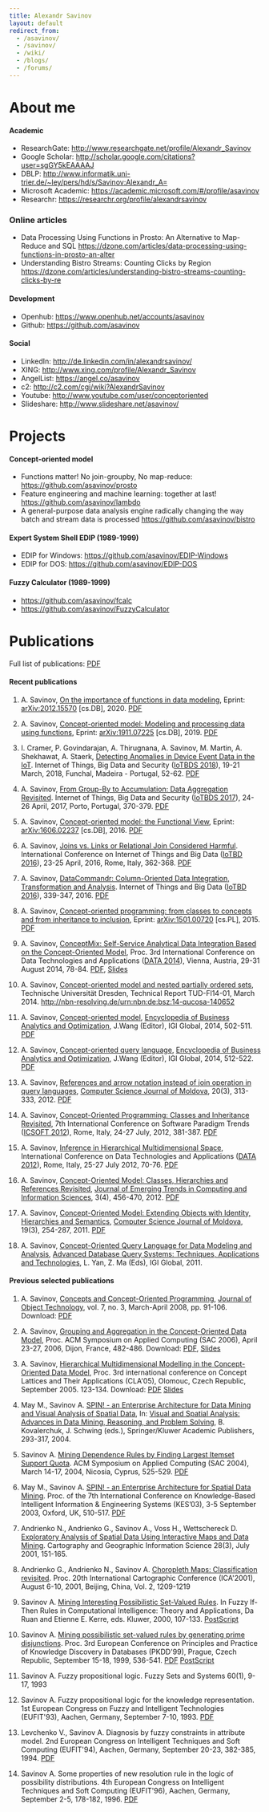 ```yaml
---
title: Alexandr Savinov
layout: default
redirect_from:
  - /asavinov/
  - /savinov/
  - /wiki/
  - /blogs/
  - /forums/
---
```


# About me

#### Academic
* ResearchGate: <http://www.researchgate.net/profile/Alexandr_Savinov>
* Google Scholar: <http://scholar.google.com/citations?user=sgGY5kEAAAAJ>
* DBLP: <http://www.informatik.uni-trier.de/~ley/pers/hd/s/Savinov:Alexandr_A=>
* Microsoft Academic: <https://academic.microsoft.com/#/profile/asavinov>
* Researchr: <https://researchr.org/profile/alexandrsavinov>

### Online articles
* Data Processing Using Functions in Prosto: An Alternative to Map-Reduce and SQL https://dzone.com/articles/data-processing-using-functions-in-prosto-an-alter
* Understanding Bistro Streams: Counting Clicks by Region https://dzone.com/articles/understanding-bistro-streams-counting-clicks-by-re

#### Development
* Openhub: <https://www.openhub.net/accounts/asavinov>
* Github: <https://github.com/asavinov>

#### Social
* LinkedIn: <http://de.linkedin.com/in/alexandrsavinov/>
* XING: <http://www.xing.com/profile/Alexandr_Savinov>
* AngelList: <https://angel.co/asavinov>
* c2: <http://c2.com/cgi/wiki?AlexandrSavinov>
* Youtube: <http://www.youtube.com/user/conceptoriented>
* Slideshare: <http://www.slideshare.net/asavinov/>

# Projects

#### Concept-oriented model
* Functions matter! No join-groupby, No map-reduce: https://github.com/asavinov/prosto
* Feature engineering and machine learning: together at last! https://github.com/asavinov/lambdo
* A general-purpose data analysis engine radically changing the way batch and stream data is processed https://github.com/asavinov/bistro

#### Expert System Shell EDIP (1989-1999)
* EDIP for Windows: <https://github.com/asavinov/EDIP-Windows>
* EDIP for DOS: <https://github.com/asavinov/EDIP-DOS>

#### Fuzzy Calculator (1989-1999)
* <https://github.com/asavinov/fcalc>
* <https://github.com/asavinov/FuzzyCalculator>

# Publications

Full list of publications: [PDF](savinov/publicat.pdf)

#### Recent publications

1. A. Savinov, [On the importance of functions in data modeling](https://www.researchgate.net/publication/348079767_On_the_importance_of_functions_in_data_modeling), Eprint: [arXiv:2012.15570](https://arxiv.org/abs/2012.15570) [cs.DB], 2020. [PDF](savinov/publicat/arxiv_2012_15570.pdf)

1. A. Savinov, [Concept-oriented model: Modeling and processing data using functions](https://www.researchgate.net/publication/337336089_Concept-oriented_model_Modeling_and_processing_data_using_functions), Eprint: [arXiv:1911.07225](https://arxiv.org/abs/1911.07225) [cs.DB], 2019. [PDF](savinov/publicat/arxiv_1911_07225.pdf)

1. I. Cramer, P. Govindarajan, A. Thirugnana, A. Savinov, M. Martin, A. Shekhawat, A. Staerk, [Detecting Anomalies in Device Event Data in the IoT](https://www.researchgate.net/publication/323971244_Detecting_Anomalies_in_Device_Event_Data_in_the_IoT). Internet of Things, Big Data and Security ([IoTBDS 2018](http://www.iotbds.org/)), 19-21 March, 2018, Funchal, Madeira - Portugal, 52-62. [PDF](savinov/publicat/IoTBDS_2018.pdf)

1. A. Savinov, [From Group-By to Accumulation: Data Aggregation Revisited](https://www.researchgate.net/publication/316551218_From_Group-by_to_Accumulation_Data_Aggregation_Revisited). Internet of Things, Big Data and Security ([IoTBDS 2017](http://www.iotbds.org/)), 24-26 April, 2017, Porto, Portugal, 370-379. [PDF](savinov/publicat/IoTBDS_2017_56_CR.pdf)

1. A. Savinov, [Concept-oriented model: the Functional View](https://www.researchgate.net/publication/303840097_Concept-Oriented_Model_the_Functional_View), Eprint: [arXiv:1606.02237](http://arxiv.org/abs/1606.02237) [cs.DB], 2016. [PDF](savinov/publicat/arxiv_1606_02237.pdf)

1. A. Savinov, [Joins vs. Links or Relational Join Considered Harmful](https://www.researchgate.net/publication/301764816_Joins_vs_Links_or_Relational_Join_Considered_Harmful). International Conference on Internet of Things and Big Data ([IoTBD 2016](http://www.iotbd.org/)), 23-25 April, 2016, Rome, Italy, 362-368. [PDF](savinov/publicat/iotbd-2016_2.pdf)

1. A. Savinov, [DataCommandr: Column-Oriented Data Integration, Transformation and Analysis](https://www.researchgate.net/publication/301764506_DataCommandr_Column-Oriented_Data_Integration_Transformation_and_Analysis). Internet of Things and Big Data ([IoTBD 2016](http://www.iotbd.org/)), 339-347, 2016. [PDF](savinov/publicat/iotbd-2016_1.pdf)

1. A. Savinov, [Concept-oriented programming: from classes to concepts and from inheritance to inclusion](https://www.researchgate.net/publication/270515285_Concept-oriented_programming_from_classes_to_concepts_and_from_inheritance_to_inclusion), Eprint: [arXiv:1501.00720](http://arxiv.org/abs/1501.00720) [cs.PL], 2015. [PDF](savinov/publicat/arxiv_1501_00720.pdf)

1. A. Savinov, [ConceptMix: Self-Service Analytical Data Integration Based on the Concept-Oriented Model](https://www.researchgate.net/publication/265301356_ConceptMix_Self-Service_Analytical_Data_Integration_based_on_the_Concept-Oriented_Model), Proc. 3rd International Conference on Data Technologies and Applications ([DATA 2014](http://www.dataconference.org/)), Vienna, Austria, 29-31 August 2014, 78-84. [PDF](savinov/publicat/data-2014.pdf), [Slides](savinov/publicat/data-2014-slides.pdf)

1. A. Savinov, [Concept-oriented model and nested partially ordered sets](https://www.researchgate.net/publication/263125225_Concept-oriented_model_and_nested_partially_ordered_sets), Technische Universität Dresden, Technical Report TUD-Fl14-01, March 2014. <http://nbn-resolving.de/urn:nbn:de:bsz:14-qucosa-140652>

1. A. Savinov, [Concept-oriented model](https://www.researchgate.net/publication/262378384_Concept-oriented_model), [Encyclopedia of Business Analytics and Optimization](http://www.igi-global.com/chapter/concept-oriented-model/107253), J.Wang (Editor), IGI Global, 2014, 502-511. [PDF](savinov/publicat/ebao-com-14.pdf)

1. A. Savinov, [Concept-oriented query language](https://www.researchgate.net/publication/262378402_Concept-oriented_query_language), [Encyclopedia of Business Analytics and Optimization](http://www.igi-global.com/chapter/concept-oriented-query-language/107254), J.Wang (Editor), IGI Global, 2014, 512-522. [PDF](savinov/publicat/ebao-coql-14.pdf)

1. A. Savinov, [References and arrow notation instead of join operation in query languages](https://www.researchgate.net/publication/237049504_References_and_arrow_notation_instead_of_join_operation_in_query_languages), [Computer Science Journal of Moldova](http://www.math.md/publications/csjm/issues/v20-n3/11121), 20(3), 313-333, 2012. [PDF](savinov/publicat/csjm_12.pdf)

1. A. Savinov, [Concept-Oriented Programming: Classes and Inheritance Revisited](https://www.researchgate.net/publication/265687261_Concept-Oriented_Programming_References_Classes_and_Inheritance_Revisited), 7th International Conference on Software Paradigm Trends ([ICSOFT 2012](http://www.icsoft.org/)), Rome, Italy, 24-27 July, 2012, 381-387. [PDF](savinov/publicat/icsoft-2012.pdf)

1. A. Savinov, [Inference in Hierarchical Multidimensional Space](https://www.researchgate.net/publication/237049548_Inference_in_hierarchical_multidimensional_space), International Conference on Data Technologies and Applications ([DATA 2012](http://www.dataconference.org/)), Rome, Italy, 25-27 July 2012, 70-76. [PDF](savinov/publicat/data-2012.pdf)

1. A. Savinov, [Concept-Oriented Model: Classes, Hierarchies and References Revisited](https://www.researchgate.net/publication/237049626_Concept-oriented_model_Classes_hierarchies_and_references_revisited), [Journal of Emerging Trends in Computing and Information Sciences](http://www.cisjournal.org/journalofcomputing/Download_April_pdf_1.aspx), 3(4), 456-470, 2012. [PDF](http://www.cisjournal.org/journalofcomputing/archive/vol3no4/vol3no4_1.pdf)

1. A. Savinov, [Concept-Oriented Model: Extending Objects with Identity, Hierarchies and Semantics](https://www.researchgate.net/publication/220491857_Concept-Oriented_Model_Extending_Objects_with_Identity_Hierarchies_and_Semantics), [Computer Science Journal of Moldova](http://www.math.md/publications/csjm/issues/v19-n3/11000), 19(3), 254-287, 2011. [PDF](savinov/publicat/csjm_11.pdf)

1. A. Savinov, [Concept-Oriented Query Language for Data Modeling and Analysis](https://www.researchgate.net/publication/237049705_Concept-oriented_query_language_for_data_modeling_and_analysis), [Advanced Database Query Systems: Techniques, Applications and Technologies](http://www.igi-global.com/bookstore/TitleDetails.aspx?TitleId=45955), L. Yan, Z. Ma (Eds), IGI Global, 2011.

#### Previous selected publications

1. A. Savinov, [Concepts and Concept-Oriented Programming](https://www.researchgate.net/publication/220299588_Concepts_and_Concept-Oriented_Programming), [Journal of Object Technology](http://www.jot.fm/issues/issue_2008_03/article2), vol. 7, no. 3, March-April 2008, pp. 91-106. Download: [PDF](http://www.jot.fm/issues/issue_2008_03/article2.pdf)

1. A. Savinov, [Grouping and Aggregation in the Concept-Oriented Data Model](https://www.researchgate.net/publication/221001467_Grouping_and_aggregation_in_the_concept-oriented_data_model), Proc. ACM Symposium on Applied Computing (SAC 2006), April 23-27, 2006, Dijon, France, 482-486. Download: [PDF](savinov/publicat/sac-06.pdf), [Slides](savinov/publicat/sac-06-slides.pdf)

1. A. Savinov, [Hierarchical Multidimensional Modelling in the Concept-Oriented Data Model](https://www.researchgate.net/publication/237051551_Hierarchical_multidimensional_modelling_in_the_concept-oriented_data_model), Proc. 3rd international conference on Concept Lattices and Their Applications (CLA'05), Olomouc, Czech Republic, September 2005. 123-134. Download: [PDF](savinov/publicat/cla%2705.pdf) [Slides](savinov/publicat/cla%2705-slides.pdf)

1. May M., Savinov A. [SPIN! - an Enterprise Architecture for Data Mining and Visual Analysis of Spatial Data](https://www.researchgate.net/publication/225656014_SPIN_-_an_enterprise_architecture_for_data_mining_and_visual_analysis_of_spatial_data), In: [Visual and Spatial Analysis: Advances in Data Mining, Reasoning, and Problem Solving](http://www.springer.com/gp/book/9781402029394), B. Kovalerchuk, J. Schwing (eds.), Springer/Kluwer Academic Publishers, 293-317, 2004.

1. Savinov A. [Mining Dependence Rules by Finding Largest Itemset Support Quota](https://www.researchgate.net/publication/220999981_Mining_dependence_rules_by_finding_largest_itemset_support_quota). ACM Symposium on Applied Computing (SAC 2004), March 14-17, 2004, Nicosia, Cyprus, 525-529. [PDF](savinov/publicat/sac-04.pdf) 

1. May M., Savinov A. [SPIN! - an Enterprise Architecture for Spatial Data Mining](https://www.researchgate.net/publication/221020381_SPIN_-_An_Enterprise_Architecture_for_Spatial_Data_Mining). Proc. of the 7th International Conference on Knowledge-Based Intelligent Information & Engineering Systems (KES’03), 3-5 September 2003, Oxford, UK, 510-517. [PDF](savinov/publicat/kes-03.pdf)

1. Andrienko N., Andrienko G., Savinov A., Voss H., Wettschereck D. [Exploratory Analysis of Spatial Data Using Interactive Maps and Data Mining](https://www.researchgate.net/publication/237051833_Exploratory_Analysis_of_Spatial_Data_Using_Interactive_Maps_and_Data_Mining). Cartography and Geographic Information Science 28(3), July 2001, 151-165.

1. Andrienko G., Andrienko N., Savinov A. [Choropleth Maps: Classification revisited](https://www.researchgate.net/publication/228959242_Choropleth_maps_Classification_revisited). Proc. 20th International Cartographic Conference (ICA'2001), August 6-10, 2001, Beijing, China, Vol. 2, 1209-1219

1. Savinov A. [Mining Interesting Possibilistic Set-Valued Rules](https://www.researchgate.net/publication/227268657_Mining_Interesting_Possibilistic_Set-Valued_Rules). In Fuzzy If-Then Rules in Computational Intelligence: Theory and Applications, Da Ruan and Etienne E. Kerre, eds. Kluwer, 2000, 107-133. [PostScript](savinov/publicat/Kluwer-00.ps)

1. Savinov A. [Mining possibilistic set-valued rules by generating prime disjunctions](https://www.researchgate.net/publication/220698766_Mining_Possibilistic_Set-Valued_Rules_by_Generating_Prime_Disjunctions). Proc. 3rd European Conference on Principles and Practice of Knowledge Discovery in Databases (PKDD'99), Prague, Czech Republic, September 15-18, 1999, 536-541. [PDF](savinov/publicat/pkdd99.pdf) [PostScript](savinov/publicat/pkdd99.ps)

1. Savinov A. Fuzzy propositional logic. Fuzzy Sets and Systems 60(1), 9-17, 1993

1. Savinov A. Fuzzy propositional logic for the knowledge representation. 1st European Congress on Fuzzy and Intelligent Technologies (EUFIT'93), Aachen, Germany, September 7-10, 1993. [PDF](savinov/publicat/eufit_93.pdf)

1. Levchenko V., Savinov A. Diagnosis by fuzzy constraints in attribute model. 2nd European Congress on Intelligent Techniques and Soft Computing (EUFIT'94), Aachen, Germany, September 20-23, 382-385, 1994. [PDF](savinov/publicat/eufit_94.pdf)

1. Savinov A. Some properties of new resolution rule in the logic of possibility distributions. 4th European Congress on Intelligent Techniques and Soft Computing (EUFIT'96), Aachen, Germany, September 2-5, 178-182, 1996. [PDF](savinov/publicat/eufit_96.pdf)
